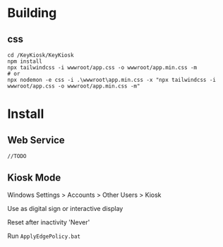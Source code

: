 # Building

## css
```
cd /KeyKiosk/KeyKiosk
npm install
npx tailwindcss -i wwwroot/app.css -o wwwroot/app.min.css -m
# or
npx nodemon -e css -i .\wwwroot\app.min.css -x "npx tailwindcss -i wwwroot/app.css -o wwwroot/app.min.css -m"
```

# Install

## Web Service

```//TODO```

## Kiosk Mode

Windows Settings > Accounts > Other Users > Kiosk

Use as digital sign or interactive display

Reset after inactivity 'Never'

Run `ApplyEdgePolicy.bat`